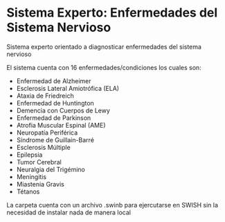 # Sistema Experto: Enfermedades del Sistema  Nervioso
Sistema experto orientado a diagnosticar enfermedades del sistema nervioso

El sistema cuenta con 16 enfermedades/condiciones los cuales son:
<ul>
  <li>Enfermedad de Alzheimer</li>
  <li>Esclerosis Lateral Amiotrófica (ELA)</li>
  <li>Ataxia de Friedreich</li>
  <li>Enfermedad de Huntington</li>
  <li>Demencia con Cuerpos de Lewy</li>
  <li>Enfermedad de Parkinson</li>
  <li>Atrofia Muscular Espinal (AME)</li>
  <li>Neuropatía Periférica</li>
  <li>Síndrome de Guillain-Barré</li>
  <li>Esclerosis Múltiple</li>
  <li>Epilepsia</li>
  <li>Tumor Cerebral</li>
  <li>Neuralgia del Trigémino</li>
  <li>Meningitis</li>
  <li>Miastenia Gravis</li>
  <li>Tétanos</li>
</ul>

La carpeta cuenta con un archivo .swinb para ejercutarse en SWISH sin la necesidad de instalar nada de manera local